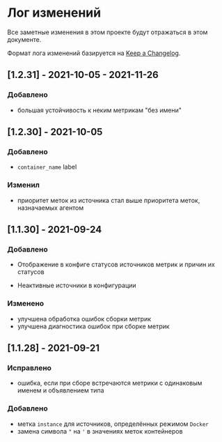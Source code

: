 # Лог изменений

Все заметные изменения в этом проекте будут отражаться в этом документе.

Формат лога изменений базируется на [Keep a Changelog](https://keepachangelog.com/en/1.0.0/).

## [1.2.31] - 2021-10-05 - 2021-11-26

### Добавлено

* большая устойчивость к неким метрикам "без имени"

## [1.2.30] - 2021-10-05

### Добавлено

* `container_name` label

### Изменил 

* приоритет меток из источника стал выше приоритета меток, назначаемых агентом

## [1.1.30] - 2021-09-24

### Добавлено

* Отображение в конфиге статусов источников метрик и причин их статусов

* Неактивные источники в конфигурации

### Изменено

*  улучшена обработка ошибок сборки метрик
* улучшена диагностика ошибок при сборке метрик

## [1.1.28] - 2021-09-21

### Исправлено

* ошибка, если при сборе встречаются метрики с одинаковым именем и объявлением типа

### Добавлено

* метка `instance` для источников, определённых режимом `Docker`
* замена символа `"` на `'` в значениях меток контейнеров
